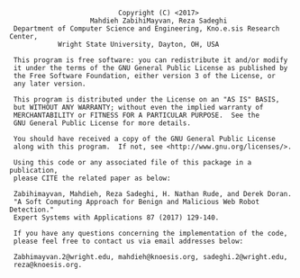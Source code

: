                                Copyright (C) <2017> 
                        Mahdieh ZabihiMayvan, Reza Sadeghi   
     Department of Computer Science and Engineering, Kno.e.sis Research Center, 
                Wright State University, Dayton, OH, USA
 
     This program is free software: you can redistribute it and/or modify
     it under the terms of the GNU General Public License as published by
     the Free Software Foundation, either version 3 of the License, or
     any later version.
 
     This program is distributed under the License on an "AS IS" BASIS,
     but WITHOUT ANY WARRANTY; without even the implied warranty of
     MERCHANTABILITY or FITNESS FOR A PARTICULAR PURPOSE.  See the
     GNU General Public License for more details.
 
     You should have received a copy of the GNU General Public License
     along with this program.  If not, see <http://www.gnu.org/licenses/>.

     Using this code or any associated file of this package in a publication, 
     please CITE the related paper as below:

     Zabihimayvan, Mahdieh, Reza Sadeghi, H. Nathan Rude, and Derek Doran. 
     "A Soft Computing Approach for Benign and Malicious Web Robot Detection." 
     Expert Systems with Applications 87 (2017) 129-140.

     If you have any questions concerning the implementation of the code, 
     please feel free to contact us via email addresses below:

     Zabhimayvan.2@wright.edu, mahdieh@knoesis.org, sadeghi.2@wright.edu,
     reza@knoesis.org.
